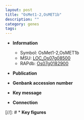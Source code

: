 ```yaml
---
layout: post
title: "OsMet1-2,OsMET1b"
description: ""
category: genes
tags: 
---
```


* **Information**  
    + Symbol: OsMet1-2,OsMET1b  
    + MSU: [LOC_Os07g08500](http://rice.uga.edu/cgi-bin/ORF_infopage.cgi?orf=LOC_Os07g08500)  
    + RAPdb: [Os07g0182900](http://rapdb.dna.affrc.go.jp/viewer/gbrowse_details/irgsp1?name=Os07g0182900)  

* **Publication**  

* **Genbank accession number**  

* **Key message**  

* **Connection**  

[//]: # * **Key figures**  


